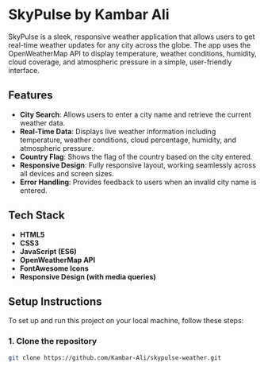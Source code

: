 # SkyPulse by Kambar Ali

SkyPulse is a sleek, responsive weather application that allows users to get real-time weather updates for any city across the globe. The app uses the OpenWeatherMap API to display temperature, weather conditions, humidity, cloud coverage, and atmospheric pressure in a simple, user-friendly interface.

## Features

- **City Search**: Allows users to enter a city name and retrieve the current weather data.
- **Real-Time Data**: Displays live weather information including temperature, weather conditions, cloud percentage,    humidity, and atmospheric pressure.
- **Country Flag**: Shows the flag of the country based on the city entered.
- **Responsive Design**: Fully responsive layout, working seamlessly across all devices and screen sizes.
- **Error Handling**: Provides feedback to users when an invalid city name is entered.

## Tech Stack

- **HTML5**
- **CSS3**
- **JavaScript (ES6)**
- **OpenWeatherMap API**
- **FontAwesome Icons**
- **Responsive Design (with media queries)**

## Setup Instructions

To set up and run this project on your local machine, follow these steps:

### 1. Clone the repository

```bash
git clone https://github.com/Kambar-Ali/skypulse-weather.git
